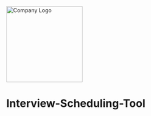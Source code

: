 

  <img src="lhttps://consumersiteimages.trustpilot.net/business-units/6846c4bd2f7e44f18017a6b1-198x149-1x.avif" alt="Company Logo" width="200"/>

# Interview-Scheduling-Tool
